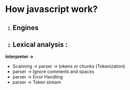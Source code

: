 # How javascript work?
1. ## Engines
2. ## Lexical analysis :
**interpreter ->**
   - Scanning -> parser -> tokens or chunks  (Tokenization)
   - parser ->   Ignore comments and spaces
   - parser ->   Error Handling
   - parser ->   Token stream

   
